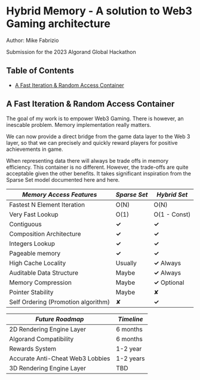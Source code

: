 # Hybrid Memory - A solution to Web3 Gaming architecture

Author: Mike Fabrizio

Submission for the 2023 Algorand Global Hackathon

## Table of Contents

* [A Fast Iteration & Random Access Container](#A-Fast-Iteration-&-Random-Access-Container)

## A Fast Iteration & Random Access Container

The goal of my work is to empower Web3 Gaming. There is however, an inescable problem. Memory implementation really matters.

We can now provide a direct bridge from the game data layer to the Web 3 layer, so that we can precisely and quickly reward players for positive achievements in game.

When representing data there will always be trade offs in memory efficiency. This container is no different. However, the trade-offs are quite acceptable given the other benefits. 
It takes significant inspiration from the Sparse Set model documented here and here.

| ***Memory Access Features***               | *Sparse Set* | *Hybrid Set*   |
|--------------------------------------------|--------------|----------------|
| Fastest N Element Iteration                | O(N)         | O(N)           |
| Very Fast Lookup                           | O(1)         | O(1 - Const)   |
| Contiguous                                 | **✓**        | **✓**          |
| Composition Architecture                   | **✓**        | **✓**          |
| Integers Lookup                            | **✓**        | **✓**          |
| Pageable memory                            | **✓**        | **✓**          |
| High Cache Locality                        | Usually      | **✓** Always   |
| Auditable Data Structure                   | Maybe        | **✓** Always   |
| Memory Compression                         | Maybe        | **✓** Optional |
| Pointer Stability                          | Maybe        |   ✘            |
| Self Ordering (Promotion algorithm)        | ✘            | **✓**          |


| ***Future Roadmap***                       | *Timeline*   |
|--------------------------------------------|--------------|
| 2D Rendering Engine Layer                  | 6 months     |
| Algorand Compatibility                     | 6 months     |
| Rewards System                             | 1-2 year     |
| Accurate Anti-Cheat Web3 Lobbies           | 1-2 years    |
| 3D Rendering Engine Layer                  | TBD          |

